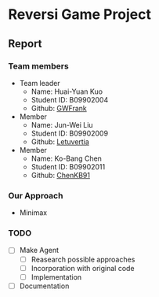 # Reversi Game Project

## Report

### Team members
- Team leader
  - Name: Huai-Yuan Kuo
  - Student ID: B09902004
  - Github: [GWFrank](https://github.com/GWFrank)
- Member
  - Name: Jun-Wei Liu
  - Student ID: B09902009
  - Github: [Letuvertia](https://github.com/Letuvertia)
- Member
  - Name: Ko-Bang Chen
  - Student ID: B09902011
  - Github: [ChenKB91](https://github.com/ChenKB91)

### Our Approach

- Minimax

### TODO

- [ ] Make Agent
  - [ ] Reasearch possible approaches
  - [ ] Incorporation with original code
  - [ ] Implementation
- [ ] Documentation